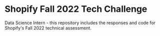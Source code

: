 # Shopify Fall 2022 Tech Challenge
Data Science Intern - this repository includes the responses and code for Shopify's Fall 2022 technical assessment.
